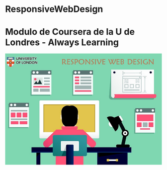 # ResponsiveWebDesign
# Modulo de Coursera de la U de Londres - Always Learning

![Java Web](https://raw.githubusercontent.com/LuizHuaman/ResponsiveWebDesign/master/RWD.jpg)